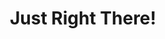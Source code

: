 --- 
title: "Just Right There!"
publishdate: "2019-1-6T16:48:46+02:00"
src: "https://365manga.net/manga/just-right-there"
image: "https://data.365manga.net/images/thumbnails/32588-just-right-there.jpg"
description: " Just Right There! summary is updating. Come visit Mangakakalot.com sometime to read the latest chapter of Just Right There!. If you have any question about this manga, Please don't hesitate to contact us or translate team. Hope you enjoy it."
---